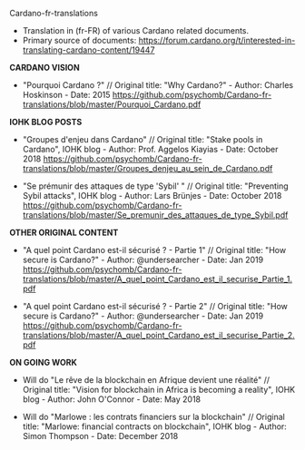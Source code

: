 Cardano-fr-translations

- Translation in (fr-FR) of various Cardano related documents. 
- Primary source of documents: https://forum.cardano.org/t/interested-in-translating-cardano-content/19447

**CARDANO VISION**

- "Pourquoi Cardano ?" // Original title: "Why Cardano?" - Author: Charles Hoskinson - Date: 2015
https://github.com/psychomb/Cardano-fr-translations/blob/master/Pourquoi_Cardano.pdf

**IOHK BLOG POSTS**

- "Groupes d'enjeu dans Cardano" // Original title: "Stake pools in Cardano", IOHK blog - Author: Prof. Aggelos Kiayias - Date: October 2018
https://github.com/psychomb/Cardano-fr-translations/blob/master/Groupes_denjeu_au_sein_de_Cardano.pdf

- "Se prémunir des attaques de type 'Sybil' " // Original title: "Preventing Sybil attacks", IOHK blog - Author: Lars Brünjes - Date: October 2018
https://github.com/psychomb/Cardano-fr-translations/blob/master/Se_premunir_des_attaques_de_type_Sybil.pdf

**OTHER ORIGINAL CONTENT**

- "A quel point Cardano est-il sécurisé ? - Partie 1" // Original title: "How secure is Cardano?" - Author: @undersearcher - Date: Jan 2019
https://github.com/psychomb/Cardano-fr-translations/blob/master/A_quel_point_Cardano_est_il_securise_Partie_1.pdf

- "A quel point Cardano est-il sécurisé ? - Partie 2" // Original title: "How secure is Cardano?" - Author: @undersearcher - Date: Jan 2019
https://github.com/psychomb/Cardano-fr-translations/blob/master/A_quel_point_Cardano_est_il_securise_Partie_2.pdf

**ON GOING WORK**

- Will do "Le rêve de la blockchain en Afrique devient une réalité" // Original title: "Vision for blockchain in Africa is becoming a reality", IOHK blog - Author: John O'Connor - Date: May 2018

- Will do "Marlowe : les contrats financiers sur la blockchain" // Original title: "Marlowe: financial contracts on blockchain", IOHK blog - Author: Simon Thompson - Date: December 2018
